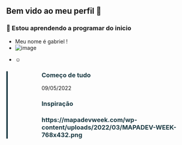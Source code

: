 ## Bem vido ao meu perfil 👋
### 🌱 Estou aprendendo a programar do inicio
- Meu nome é gabriel !
- ![image](https://user-images.githubusercontent.com/105252190/167526458-85e94bda-acf2-425b-a113-95fd0a7764de.png)


 * ☺
<div class="spotlight spotlight-v2" style="border-left: 4px solid #1b3a44;"><i class="puzzle-piece" style="float: left; margin-top: 7px; color: #1b3a43;"></i>
<div style="margin-left: 90px;">
<h3 style="color: #1b3a43;">Começo de tudo</h3>
<p><span>09/05/2022</span></p>
<h3 style="color: #1b3a43;">Inspiração</h3>
<div>
  <h3 style="color: #1b3a43;">https://mapadevweek.com/wp-content/uploads/2022/03/MAPADEV-WEEK-768x432.png</h3>
